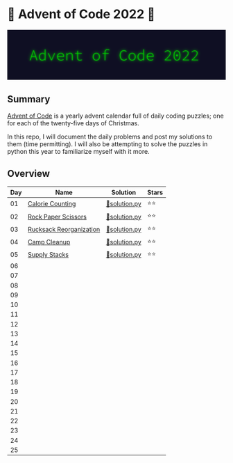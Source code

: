 # 🎄 Advent of Code 2022 🎄

![AoC2022 logo](https://github.com/ChristopherSterza/group-advent-of-code-2022/blob/chris/header.png)

## Summary

[Advent of Code](https://www.adventofcode.com/) is a yearly advent calendar full
of daily coding puzzles; one for each of the twenty-five days of Christmas.

In this repo, I will document the daily problems and post my solutions to them
(time permitting). I will also be attempting to solve the puzzles in python this
year to familiarize myself with it more.

## Overview

| Day | Name                                                           | Solution                                                                                                     | Stars |
| --- | -------------------------------------------------------------- | ------------------------------------------------------------------------------------------------------------ | ----- |
| 01  | [Calorie Counting](https://adventofcode.com/2022/day/1)        | [🐍solution.py](https://github.com/ChristopherSterza/group-advent-of-code-2022/blob/chris/day-1/solution.py) | ⭐⭐  |
| 02  | [Rock Paper Scissors](https://adventofcode.com/2022/day/2)     | [🐍solution.py](https://github.com/ChristopherSterza/group-advent-of-code-2022/blob/chris/day-2/solution.py) | ⭐⭐  |
| 03  | [Rucksack Reorganization](https://adventofcode.com/2022/day/3) | [🐍solution.py](https://github.com/ChristopherSterza/group-advent-of-code-2022/blob/chris/day-3/solution.py) | ⭐⭐  |
| 04  | [Camp Cleanup](https://adventofcode.com/2022/day/4)            | [🐍solution.py](https://github.com/ChristopherSterza/group-advent-of-code-2022/blob/chris/day-4/solution.py) | ⭐⭐  |
| 05  | [Supply Stacks](https://adventofcode.com/2022/day/5)           | [🐍solution.py](https://github.com/ChristopherSterza/group-advent-of-code-2022/blob/chris/day-5/solution.py) | ⭐⭐  |
| 06  |                                                                |                                                                                                              |       |
| 07  |                                                                |                                                                                                              |       |
| 08  |                                                                |                                                                                                              |       |
| 09  |                                                                |                                                                                                              |       |
| 10  |                                                                |                                                                                                              |       |
| 11  |                                                                |                                                                                                              |       |
| 12  |                                                                |                                                                                                              |       |
| 13  |                                                                |                                                                                                              |       |
| 14  |                                                                |                                                                                                              |       |
| 15  |                                                                |                                                                                                              |       |
| 16  |                                                                |                                                                                                              |       |
| 17  |                                                                |                                                                                                              |       |
| 18  |                                                                |                                                                                                              |       |
| 19  |                                                                |                                                                                                              |       |
| 20  |                                                                |                                                                                                              |       |
| 21  |                                                                |                                                                                                              |       |
| 22  |                                                                |                                                                                                              |       |
| 23  |                                                                |                                                                                                              |       |
| 24  |                                                                |                                                                                                              |       |
| 25  |                                                                |                                                                                                              |       |
